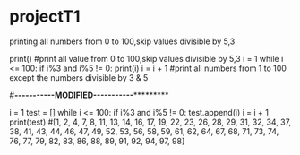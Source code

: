 # projectT1
printing all numbers from 0 to 100,skip values divisible by 5,3

print()
#print all value from 0 to 100,skip values divisible by 5,3
i = 1
while i <= 100:
    if i%3 and i%5 != 0:
        print(i)
    i = i + 1
#print all numbers from 1 to 100 except the numbers divisible by 3 & 5

#******************-----------MODIFIED-----------***************************

i = 1
test = []
while i <= 100:
    if i%3 and i%5 != 0:
        test.append(i)
    i = i + 1
print(test)
#[1, 2, 4, 7, 8, 11, 13, 14, 16, 17, 19, 22, 23, 26, 28, 29, 31, 32, 34, 37, 38, 41, 43, 44, 46, 47, 49, 52, 53, 56, 58, 59, 61, 62, 64, 67, 68, 71, 73, 74, 76, 77, 79, 82, 83, 86, 88, 89, 91, 92, 94, 97, 98]
